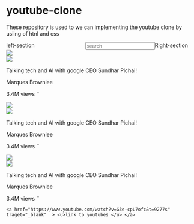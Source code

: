 # youtube-clone
These repository is used to we can implementing  the youtube clone by usiing of htnl and css 
<!DOCTYPE html>
<html lang="en">
<head>
    <link rel="preconnect" href="https://fonts.googleapis.com">
    <link rel="preconnect" href="https://fonts.gstatic.com" crossorigin>
    <link href="https://fonts.googleapis.com/css2?family=Roboto:wght@400;500;700&display=swap" rel="stylesheet">
    <title> youtube clone</title>
    <link rel="stylesheet" href='./html-css-source/video.css'> 
    

</head>
<body>
    <div class="header" style="
        display: flex;
        flex-direction: row;
        justify-content: space-between;
        ">
        <div class="left-section" style="
        width: 250px;"> 
           left-section
        </div>
        <div class="middle-section" style="
        flex: 1;
        margin-left: 30px;
        margin-right: 30pxS;">
            <input rel="stylesheet" type="text"
            placeholder="search">  </div>
        <div class="right-section"
        style=" width: 150px;"> Right-section </div>
    </div>
    <div class="youtube-video"> 
        <div class="thumbnail-pic"> 
            <img class="thumbnail" rel="stylesheet" src="download (1).jfif">
        </div>
        <div class="video-info-allign" >
            <div class=" profile-allign"> 
                <img class="profile-picture" rel="stylesheet" src="download4.png">
            </div>
            <div class="video-info">
                        <p class="thumbnail-about"> Talking  tech and AI with google CEO Sundhar Pichai!
                        </p> 
                        <p class=" thumbnail-author"> Marques Brownlee </p>
                        <p class=" thumbnail-stats">  3.4M views &#168 </p>
            </div>
        </div>
    </div>
    <div class="youtube-video"> 
        <div class="thumbnail-pic"> 
            <img class="thumbnail" rel="stylesheet" src="download3.png">
        </div>
        <div class="video-info-allign" >
            <div class=" profile-allign"> 
                <img class="profile-picture" rel="stylesheet" src="download4.png">
            </div>
            <div class="video-info">
                        <p class="thumbnail-about"> Talking  tech and AI with google CEO Sundhar Pichai!
                        </p> 
                        <p class=" thumbnail-author"> Marques Brownlee </p>
                        <p class=" thumbnail-stats">  3.4M views &#168 </p>
            </div>
        </div>
    </div>
    <div class="youtube-video"> 
        <div class="thumbnail-pic"> 
            <img class="thumbnail" rel="stylesheet" src="download4.png">
        </div>
        <div class="video-info-allign" >
            <div class=" profile-allign"> 
                <img class="profile-picture" rel="stylesheet" src="download4.png">
            </div>
            <div class="video-info">
                        <p class="thumbnail-about"> Talking  tech and AI with google CEO Sundhar Pichai!
                        </p> 
                        <p class=" thumbnail-author"> Marques Brownlee </p>
                        <p class=" thumbnail-stats">  3.4M views &#168 </p>
            </div>
        </div>
    </div>
    
    
    
    <a href="https://www.youtube.com/watch?v=G3e-cpL7ofc&t=9277s" traget="_blank"  > <u>link to youtubes </u> </a>
</body>
</html>
